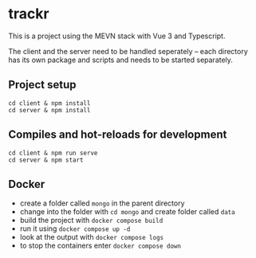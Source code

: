 # trackr

This is a project using the MEVN stack with Vue 3 and Typescript.

The client and the server need to be handled seperately – each directory has its own package and scripts and needs to be started separately.


## Project setup
```
cd client & npm install
cd server & npm install
```

## Compiles and hot-reloads for development
```
cd client & npm run serve
cd server & npm start
```

## Docker
- create a folder called `mongo` in the parent directory 
- change into the folder with `cd mongo` and create folder called `data`
- build the project with `docker compose build`
- run it using `docker compose up -d`
- look at the output with `docker compose logs` 
- to stop the containers enter `docker compose down`
